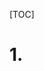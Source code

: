 [TOC]
# 1.<script>元素
6个属性
a.async
b.charset
c.defer
d.language
e.src 可选，包含要执行代码的外部文件
f.type  表示编写代码使用的脚本语言的内容类型（也被成为MIME类型）。

## 标签位置
外部文件和嵌入代码
在传统做法中，所有的\<script>元素都应该放在<head>元素中，目的是为了把所有外部文件（CSS和JavaScript文件）的引用放在相同的地方。但是因为浏览器在遇到<body>标签开始呈现页面的内容，如果在<head>中包含所有的JavaScript文件，意味着必须等到全部JavaScript代码都被下载，解析和执行完成以后，才能开始呈现页面的内容。这会导致页面呈现出现延迟，延迟期间浏览器窗口是一篇空白。为了解决这个问题，现在web应用程序一般都把全部JavaScript引用放在<body>元素中页面内容的后面，也即是</body>之前。

## 延迟脚本
defer属性，表明脚本在执行时不会影响页面的构造，脚本和所有后续文档元素的过程都是同时加载的，但是脚本会延迟到整个页面都解析完毕后再运行（遇到\<script>立即下载，但延迟执行）。
即使把\<script>元素放在文档的<head>元素中，但是因为指定了defer属性，其中的脚本也会遇到</html>标签后再执行。多个延迟脚本的执行顺序在HTML5中规定按照出现的先后顺序执行，但是现实实现中并不一定会按照顺序执行。
defer属性只适用于外部脚本文件，在HTML5中已经明确规定，支持HTML5的实现会忽略给嵌入脚本设置的defer属性。

## 异步脚本
async属性，与defer类似，只适用于外部脚步文件，并告诉浏览器立即下载文件。但是async不保证按照指定的先后顺序执行。加载和渲染后续文档元素的过程和脚本的加载与执行并行进行（异步）。

# 2.嵌入代码与外部文件
外部文件的优点
可维护性
可缓存
适应未来

# 3.文档模式
混杂模式和标准模式，以及后来的准标准模式。
如果文档开头没有发现文档类型声明，则所有浏览器都会默认开启混搭模式。但是采用混杂模式并不好。
对于标准模式，开启方式。
<!-- HTML 5 -->
<!DOCTYPE html>

# 4.<noscript>元素
<noscript>元素可以包含能够出现在文档<body>中的任何HTML元素--\<script>元素除外。只有在下列情况下才会显示出来。
浏览器不支持脚本
浏览器支持脚本，但是脚本被禁用。
满足任何一个条件，浏览器都会显示<noscript>中的内容。除此以外，浏览器不会呈现<noscript>中的内容

# 5.小结
\<script>元素都会按照他们在页面中出现的先后顺序被依次解析。在不使用defer和async属性的情况下，只有解析完前面\<script>元素中的代码之后，才会开始解析后面\<script>元素中的代码。由于浏览器会解析完不适用defer属性的script元素中的代码，然后再解析后面的内容，所以一般应该把\<script>元素放在页面最后，</body>标签前面。
使用defer属性可以让脚本在文档完全呈现之后再执行。延迟脚本总是按照指定他们的顺序执行。
使用async属性可以实现拥有该属性的脚本不必等待其他脚本，也不必阻塞文档呈现。不能保证异步脚本按照他们在页面中出现的顺序执行。
